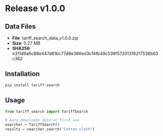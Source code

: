 # Release v1.0.0

## Data Files

- **File**: tariff_search_data_v1.0.0.zip
- **Size**: 0.27 MB
- **SHA256**: e311d9a6c88e447d61bc77d8e366ed3cf4fb49c539f57331316217536b63c362

## Installation

```bash
pip install tariff-search
```

## Usage

```python
from tariff_search import TariffSearch

# Auto-downloads data on first use
searcher = TariffSearch()
results = searcher.search("Cotton cloth")
```
